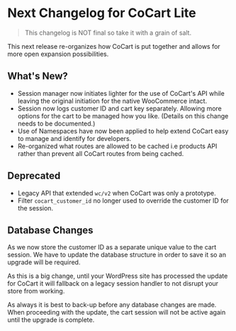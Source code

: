 # Next Changelog for CoCart Lite

> This changelog is NOT final so take it with a grain of salt.

This next release re-organizes how CoCart is put together and allows for more open expansion possibilities.

## What's New?

* Session manager now initiates lighter for the use of CoCart's API while leaving the original initiation for the native WooCommerce intact.
* Session now logs customer ID and cart key separately. Allowing more options for the cart to be managed how you like. (Details on this change needs to be documented.)
* Use of Namespaces have now been applied to help extend CoCart easy to manage and identify for developers.
* Re-organized what routes are allowed to be cached i.e products API rather than prevent all CoCart routes from being cached.

## Deprecated

* Legacy API that extended `wc/v2` when CoCart was only a prototype.
* Filter `cocart_customer_id` no longer used to override the customer ID for the session.

## Database Changes

As we now store the customer ID as a separate unique value to the cart session. We have to update the database structure in order to save it so an upgrade will be required.

As this is a big change, until your WordPress site has processed the update for CoCart it will fallback on a legacy session handler to not disrupt your store from working.

As always it is best to back-up before any database changes are made. When proceeding with the update, the cart session will not be active again until the upgrade is complete.